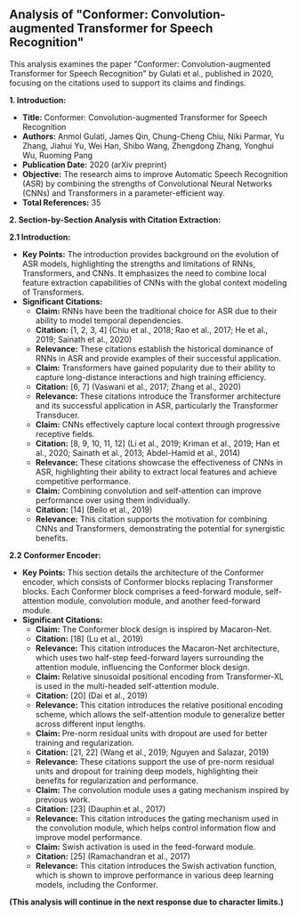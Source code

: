 ## Analysis of "Conformer: Convolution-augmented Transformer for Speech Recognition"

This analysis examines the paper "Conformer: Convolution-augmented Transformer for Speech Recognition" by Gulati et al., published in 2020, focusing on the citations used to support its claims and findings.

**1. Introduction:**

- **Title:** Conformer: Convolution-augmented Transformer for Speech Recognition
- **Authors:** Anmol Gulati, James Qin, Chung-Cheng Chiu, Niki Parmar, Yu Zhang, Jiahui Yu, Wei Han, Shibo Wang, Zhengdong Zhang, Yonghui Wu, Ruoming Pang
- **Publication Date:** 2020 (arXiv preprint)
- **Objective:** The research aims to improve Automatic Speech Recognition (ASR) by combining the strengths of Convolutional Neural Networks (CNNs) and Transformers in a parameter-efficient way.
- **Total References:** 35

**2. Section-by-Section Analysis with Citation Extraction:**

**2.1 Introduction:**

- **Key Points:** The introduction provides background on the evolution of ASR models, highlighting the strengths and limitations of RNNs, Transformers, and CNNs. It emphasizes the need to combine local feature extraction capabilities of CNNs with the global context modeling of Transformers.
- **Significant Citations:**
    - **Claim:** RNNs have been the traditional choice for ASR due to their ability to model temporal dependencies.
    - **Citation:** [1, 2, 3, 4] (Chiu et al., 2018; Rao et al., 2017; He et al., 2019; Sainath et al., 2020)
    - **Relevance:** These citations establish the historical dominance of RNNs in ASR and provide examples of their successful application.
    - **Claim:** Transformers have gained popularity due to their ability to capture long-distance interactions and high training efficiency.
    - **Citation:** [6, 7] (Vaswani et al., 2017; Zhang et al., 2020)
    - **Relevance:** These citations introduce the Transformer architecture and its successful application in ASR, particularly the Transformer Transducer.
    - **Claim:** CNNs effectively capture local context through progressive receptive fields.
    - **Citation:** [8, 9, 10, 11, 12] (Li et al., 2019; Kriman et al., 2019; Han et al., 2020; Sainath et al., 2013; Abdel-Hamid et al., 2014)
    - **Relevance:** These citations showcase the effectiveness of CNNs in ASR, highlighting their ability to extract local features and achieve competitive performance.
    - **Claim:** Combining convolution and self-attention can improve performance over using them individually.
    - **Citation:** [14] (Bello et al., 2019)
    - **Relevance:** This citation supports the motivation for combining CNNs and Transformers, demonstrating the potential for synergistic benefits.

**2.2 Conformer Encoder:**

- **Key Points:** This section details the architecture of the Conformer encoder, which consists of Conformer blocks replacing Transformer blocks. Each Conformer block comprises a feed-forward module, self-attention module, convolution module, and another feed-forward module.
- **Significant Citations:**
    - **Claim:** The Conformer block design is inspired by Macaron-Net.
    - **Citation:** [18] (Lu et al., 2019)
    - **Relevance:** This citation introduces the Macaron-Net architecture, which uses two half-step feed-forward layers surrounding the attention module, influencing the Conformer block design.
    - **Claim:** Relative sinusoidal positional encoding from Transformer-XL is used in the multi-headed self-attention module.
    - **Citation:** [20] (Dai et al., 2019)
    - **Relevance:** This citation introduces the relative positional encoding scheme, which allows the self-attention module to generalize better across different input lengths.
    - **Claim:** Pre-norm residual units with dropout are used for better training and regularization.
    - **Citation:** [21, 22] (Wang et al., 2019; Nguyen and Salazar, 2019)
    - **Relevance:** These citations support the use of pre-norm residual units and dropout for training deep models, highlighting their benefits for regularization and performance.
    - **Claim:** The convolution module uses a gating mechanism inspired by previous work.
    - **Citation:** [23] (Dauphin et al., 2017)
    - **Relevance:** This citation introduces the gating mechanism used in the convolution module, which helps control information flow and improve model performance.
    - **Claim:** Swish activation is used in the feed-forward module.
    - **Citation:** [25] (Ramachandran et al., 2017)
    - **Relevance:** This citation introduces the Swish activation function, which is shown to improve performance in various deep learning models, including the Conformer.

**(This analysis will continue in the next response due to character limits.)**